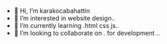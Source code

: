 - 👋 Hi, I’m karakocabahattin
- 👀 I’m interested in website design..
- 🌱 I’m currently learning .html css js..
- 💞️ I’m looking to collaborate on . for development  ..


<!---
karakocabahattin/karakocabahattin is a ✨ special ✨ repository because its `README.md` (this file) appears on your GitHub profile.
You can click the Preview link to take a look at your changes.
--->
